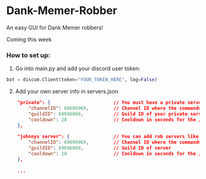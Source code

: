 # Dank-Memer-Robber
An easy GUI for Dank Memer robbers!


Coming this week

### How to set up:

1. Go into main.py and add your discord user token:
```py
bot = discum.Client(token="YOUR_TOKEN_HERE", log=False)
```
2. Add your own server info in servers.json
```json
    "private": {                       // You must have a private server. This is where balance checks and non interactive commands get executed
        "channelID": 69696969,         // Channel ID where the commands will be sent
        "guildID": 69696969,           // Guild ID of your private server
        "cooldown": 20                 // Cooldown in seconds for the /rob command
    },
    
    "johnnys server": {                // You can add rob servers like this and name them anything you want
        "channelID": 69696969,         // Channel ID where the commands will be sent
        "guildID": 69696969,           // Guild ID of server 
        "cooldown": 20                 // Cooldown in seconds for the /rob command
    },
    
    ...
```
